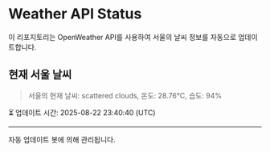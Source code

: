 
# Weather API Status

이 리포지토리는 OpenWeather API를 사용하여 서울의 날씨 정보를 자동으로 업데이트합니다.

## 현재 서울 날씨
> 서울의 현재 날씨: scattered clouds, 온도: 28.76°C, 습도: 94%

⏳ 업데이트 시간: 2025-08-22 23:40:40 (UTC)

---
자동 업데이트 봇에 의해 관리됩니다.
